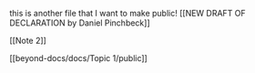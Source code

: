 this is another file that I want to make public!
[[NEW DRAFT OF DECLARATION by Daniel Pinchbeck]]

[[Note 2]]

[[beyond-docs/docs/Topic 1/public]]